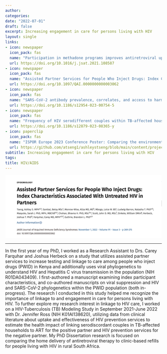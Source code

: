 ```yaml
---
author: 
categories:
date: "2022-07-01"
draft: false
excerpt: Increasing engagement in care for persons living with HIV
layout: single
links:
- icon: newspaper
  icon_pack: fas
  name: "Participation in methadone programs improves antiretroviral uptake and HIV viral suppression among people who inject drugs in Kenya"
  url: https://doi.org/10.1016/j.jsat.2021.108587
- icon: newspaper
  icon_pack: fas
  name: "Assisted Partner Services for People Who Inject Drugs: Index Characteristics Associated With Untreated HIV in Partners"
  url: https://doi.org/10.1097/QAI.0000000000003062
- icon: newspaper
  icon_pack: fas
  name: "SARS-CoV-2 antibody prevalence, correlates, and access to harm reduction services among people who inject drugs living with and without HIV and their partners in Kenya"
  url: https://doi.org/10.1186/s12954-023-00754-5
- icon: newspaper
  icon_pack: fas
  name: "Frequency of HIV serodifferent couples within TB-affected households in a setting with a high burden of HIV-associated TB"
  url: https://doi.org/10.1186/s12879-023-08365-y
- icon: paperclip
  icon_pack: fas
  name: "ISPOR Europe 2023 Conference Poster: Comparing the environmental costs of differentiated service delivery of ART for people living with HIV in rural South Africa"
  url: https://github.com/atseng1/ashleystseng/blob/main/content/project/hiv/ISPOR%20Europe%202023%20Abstract_Supplement_Tseng%20et%20al.pdf
subtitle: Increasing engagement in care for persons living with HIV
tags:
title: HIV/AIDS
---
```


![Index Characteristics Manuscript](featured.png)

---

In the first year of my PhD, I worked as a Research Assistant to Drs. Carey Farquhar and Joshua Herbeck on a study that utilizes assisted partner services to increase testing and linkage to care among people who inject drugs (PWID) in Kenya and additionally uses viral phylogenetics to understand HIV and Hepatitis C virus transmission in the population (NIH R01DA043409). I first-authored a manuscript examining index participant characteristics, and co-authored manuscripts on viral suppression and HIV and SARS-CoV-2 phylogenetics within the PWID population (both in-progress). The research I conducted in this study helped me recognize the importance of linkage to and engagement in care for persons living with HIV. To further explore my research interest in linkage to HIV care, I worked on a HIV-Tuberculosis (TB) Modeling Study in September 2021-June 2022 with Dr. Jennifer Ross (NIH K01AI138620), utilizing data from clinical literature about uptake and effectiveness of HIV prevention services to estimate the health impact of linking serodiscordant couples in TB-affected households to ART for the positive partner and HIV prevention services for the negative partner. My PhD Dissertation research is focused on comparing the home delivery of antiretroviral therapy to clinic-based refills for people living with HIV in rural South Africa.